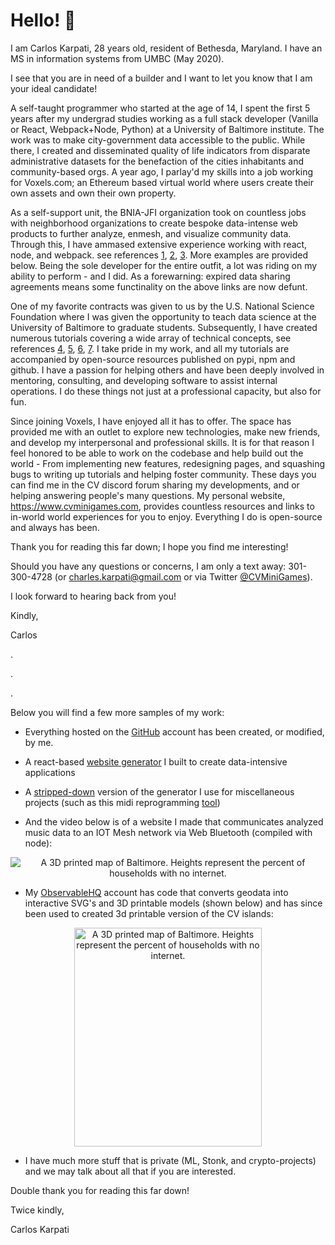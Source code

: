 # Hello! 👋

I am Carlos Karpati, 28 years old, resident of Bethesda, Maryland. I have an MS in information systems from UMBC (May 2020).  

I see that you are in need of a builder and I want to let you know that I am your ideal candidate!

A self-taught programmer who started at the age of 14, I spent the first 5 years after my undergrad studies working as a full stack developer (Vanilla or React, Webpack+Node, Python) at a University of Baltimore institute. The work was to make city-government data accessible to the public. While there, I created and disseminated quality of life indicators from disparate administrative datasets for the benefaction of the cities inhabitants and community-based orgs. A year ago, I parlay'd my skills into a job working for Voxels.com; an Ethereum based virtual world where users create their own assets and own their own property.

As a self-support unit, the BNIA-JFI organization took on countless jobs with neighborhood organizations to create bespoke data-intense web products to further analyze, enmesh, and visualize community data. Through this, I have ammased extensive experience working with react, node, and webpack. see references [1](https://geoloom.org), [2](https://bniajfi.org/bold/), [3](https://bniajfi.org/greenpatterns/). More examples are provided below. Being the sole developer for the entire outfit, a lot was riding on my ability to perform - and I did. As a forewarning: expired data sharing agreements means some functinality on the above links are now defunt.

One of my favorite contracts was given to us by the U.S. National Science Foundation where I was given the opportunity to  teach data science at the University of Baltimore to graduate students. Subsequently, I have created numerous tutorials covering a wide array of technical concepts, see references [4](https://github.com/BNIA/dataplay), [5](https://github.com/BNIA/VitalSigns), [6](https://github.com/BNIA/dataguide), [7](https://github.com/BNIA/datalabs). I take pride in my work, and all my tutorials are accompanied by open-source resources published on pypi, npm and github. I have a passion for helping others and have been deeply involved in mentoring, consulting, and developing software to assist internal operations. I do these things not just at a professional capacity, but also for fun.

Since joining Voxels, I have enjoyed all it has to offer. The space has provided me with an outlet to explore new technologies, make new friends, and develop my interpersonal and professional skills. It is for that reason I feel honored to be able to work on the codebase and help build out the world - From implementing new features, redesigning pages, and squashing bugs to writing up tutorials and helping foster community. These days you can find me in the CV discord forum sharing my developments, and or helping answering people's many questions. My personal website, https://www.cvminigames.com, provides countless resources and links to in-world world experiences for you to enjoy. Everything I do is open-source and always has been.

Thank you for reading this far down; I hope you find me interesting!

Should you have any questions or concerns, I am only a text away: 301-300-4728 (or charles.karpati@gmail.com or via Twitter [@CVMiniGames](https://twitter.com/CVMiniGames)).

I look forward to hearing back from you!

Kindly, 

Carlos


.

.

.

Below you will find a few more samples of my work:

- Everything hosted on the [GitHub](https://github.com/bniajfi) account has been created, or modified, by me. 
- A react-based [website generator](https://github.com/bnia/bniabuilder) I built to create data-intensive applications
- A [stripped-down](https://github.com/3Diot/template_webpacked_capacitor) version of the generator I use for miscellaneous projects (such as this midi reprogramming [tool](https://charleskarpati.com/stomp/))

- And the video below is of a website I made that communicates analyzed music data to an IOT Mesh network via Web Bluetooth (compiled with node):
<p align="center">
  <img src="https://user-images.githubusercontent.com/10605109/134265947-f74d4deb-6a47-497f-9d10-2be4b1c8ef5c.gif" alt=" A 3D printed map of Baltimore. Heights represent the percent of households with no internet."/>
</p>

- My [ObservableHQ](https://observablehq.com/@karpatic?tab=notebooks) account has code that converts geodata into interactive SVG's and 3D printable models (shown below) and has since been used to created 3d printable version of the CV islands:
<p align="center">
  <img width="300" height="350" src="https://charleskarpati.com/images/3DprintV2.jpg" alt=" A 3D printed map of Baltimore. Heights represent the percent of households with no internet."/>
</p>

- I have much more stuff that is private (ML, Stonk, and crypto-projects) and we may talk about all that if you are interested.

Double thank you for reading this far down!

Twice kindly,

Carlos Karpati
